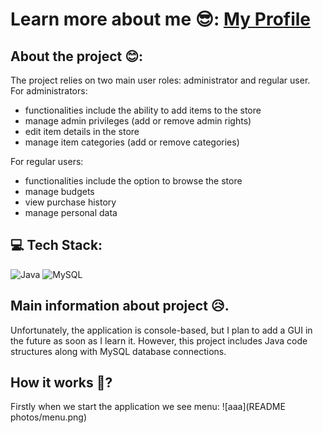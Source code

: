 # Learn more about me 😎: [My Profile](https://github.com/AndEraneQ)

## About the project 😊:

The project relies on two main user roles: administrator and regular user. For administrators:
- functionalities include the ability to add items to the store
- manage admin privileges (add or remove admin rights)
- edit item details in the store
- manage item categories (add or remove categories)

For regular users: 
- functionalities include the option to browse the store
- manage budgets
- view purchase history
- manage personal data

## 💻 Tech Stack:
![Java](https://img.shields.io/badge/java-%23ED8B00.svg?style=for-the-badge&logo=openjdk&logoColor=white) ![MySQL](https://img.shields.io/badge/mysql-%2300000f.svg?style=for-the-badge&logo=mysql&logoColor=white) <br/>

## Main information about project 😥.
Unfortunately, the application is console-based, but I plan to add a GUI in the future as soon as I learn it. However, this project includes Java code structures along with MySQL database connections. <br/>

## How it works 🤪?
Firstly when we start the application we see menu: 
![aaa](README photos/menu.png)

